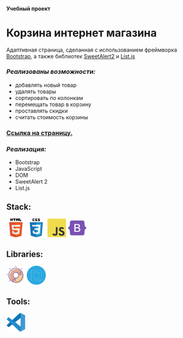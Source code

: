 #### Учебный проект #### 

<h1>Корзина интернет магазина</h1>

Адаптивная страница, сделанная с использованием фреймворка <a href="https://getbootstrap.com/">Bootstrap</a>, а также библиотек <a href="https://sweetalert2.github.io/">SweetAlert2</a> и <a href="https://listjs.com/">List.js</a>

### _Реализованы возможности:_ ###
- добавлять новый товар
- удалять товары
- сортировать по колонкам
- перемещать товар в корзину
- проставлять скидки
- считать стоимость корзины

<h3><a href="https://dmitriyrusov.github.io/Magazin-Bootstrap_list_sweetalert/">Ссылка на страницу.</a></h3>

### _Реализация:_ ###

- Bootstrap
- JavaScript
- DOM
- SweetAlert 2
- List.js

<h2>Stack:</h2>
<p align="left">
<img src="https://raw.githubusercontent.com/DmitriyRusov/DmitriyRusov/0afa41d5bb65d6809e22e5a12b6ec108353ab8e5/svg-logos/html5.svg" alt="html" width="50" height="50">
<img src="https://raw.githubusercontent.com/DmitriyRusov/DmitriyRusov/0afa41d5bb65d6809e22e5a12b6ec108353ab8e5/svg-logos/css3.svg" alt="css" width="50" height="50">
<img src="https://raw.githubusercontent.com/DmitriyRusov/DmitriyRusov/0afa41d5bb65d6809e22e5a12b6ec108353ab8e5/svg-logos/javascript.svg" alt="javascript" width="50" height="50">
<img src="https://raw.githubusercontent.com/DmitriyRusov/DmitriyRusov/e9f2987c0ee4b989e1b68029df00abad62d98a51/svg-logos/bootstrap.svg" alt="Bootstrap" width="50" height="50">
</p>

<h2>Libraries:</h2>
<p align="left">
<img src="https://raw.githubusercontent.com/DmitriyRusov/DmitriyRusov/main/libraries/sweetalert.png" alt="swettalert" width="50" height="50">
<img src="https://raw.githubusercontent.com/DmitriyRusov/DmitriyRusov/main/libraries/listjs.png" alt="list.js" width="50" height="50">
</p>

<h2>Tools:</h2>
<p align="left">
<img src="https://raw.githubusercontent.com/DmitriyRusov/DmitriyRusov/cabb94c2eb89193257042c0d906a9d92fad8dbe0/soft-svg/visual-studio-code.svg" alt="visual-studio-code" width="50" height="50">
</p>

